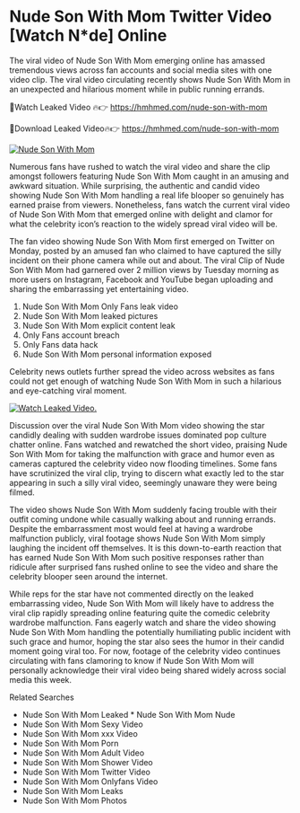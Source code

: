 ﻿# Nude Son With Mom Twitter Video [Watch N*de] Online

The viral video of ﻿Nude Son With Mom emerging online has amassed tremendous views across fan accounts and social media sites with one video clip. The viral video circulating recently shows ﻿Nude Son With Mom in an unexpected and hilarious moment while in public running errands. 

🔴Watch Leaked Video 🔥👉  https://hmhmed.com/nude-son-with-mom 

🔴Download Leaked Video🔥👉  https://hmhmed.com/nude-son-with-mom 

[![Nude Son With Mom](https://i.imgur.com/dJHk4Zq.gif)](https://hmhmed.com/nude-son-with-mom)

Numerous fans have rushed to watch the viral video and share the clip amongst followers featuring ﻿Nude Son With Mom caught in an amusing and awkward situation. While surprising, the authentic and candid video showing ﻿Nude Son With Mom handling a real life blooper so genuinely has earned praise from viewers. Nonetheless, fans watch the current viral video of ﻿Nude Son With Mom that emerged online with delight and clamor for what the celebrity icon’s reaction to the widely spread viral video will be.

The fan video showing ﻿Nude Son With Mom first emerged on Twitter on Monday, posted by an amused fan who claimed to have captured the silly incident on their phone camera while out and about. The viral Clip of ﻿Nude Son With Mom had garnered over 2 million views by Tuesday morning as more users on Instagram, Facebook and YouTube began uploading and sharing the embarrassing yet entertaining video. 

1. ﻿Nude Son With Mom Only Fans leak video
2. ﻿Nude Son With Mom leaked pictures
3. ﻿Nude Son With Mom explicit content leak
4. Only Fans account breach
5. Only Fans data hack
6. ﻿Nude Son With Mom personal information exposed

Celebrity news outlets further spread the video across websites as fans could not get enough of watching ﻿Nude Son With Mom in such a hilarious and eye-catching viral moment. 

[![Watch Leaked Video.](https://miro.medium.com/v2/resize:fit:828/format:webp/1*cilzJN44JGOrTw9NJCrNHA.gif "Watch Leaked Video")](https://hmhmed.com/nude-son-with-mom)

Discussion over the viral ﻿Nude Son With Mom video showing the star candidly dealing with sudden wardrobe issues dominated pop culture chatter online. Fans watched and rewatched the short video, praising ﻿Nude Son With Mom for taking the malfunction with grace and humor even as cameras captured the celebrity video now flooding timelines. Some fans have scrutinized the viral clip, trying to discern what exactly led to the star appearing in such a silly viral video, seemingly unaware they were being filmed.

The video shows ﻿Nude Son With Mom suddenly facing trouble with their outfit coming undone while casually walking about and running errands. Despite the embarrassment most would feel at having a wardrobe malfunction publicly, viral footage shows ﻿Nude Son With Mom simply laughing the incident off themselves. It is this down-to-earth reaction that has earned ﻿Nude Son With Mom such positive responses rather than ridicule after surprised fans rushed online to see the video and share the celebrity blooper seen around the internet.  

While reps for the star have not commented directly on the leaked embarrassing video, ﻿Nude Son With Mom will likely have to address the viral clip rapidly spreading online featuring quite the comedic celebrity wardrobe malfunction. Fans eagerly watch and share the video showing ﻿Nude Son With Mom handling the potentially humiliating public incident with such grace and humor, hoping the star also sees the humor in their candid moment going viral too. For now, footage of the celebrity video continues circulating with fans clamoring to know if ﻿Nude Son With Mom will personally acknowledge their viral video being shared widely across social media this week.

Related Searches
* ﻿Nude Son With Mom Leaked
﻿* Nude Son With Mom Nude
* ﻿Nude Son With Mom Sexy Video
* ﻿Nude Son With Mom xxx Video
* ﻿Nude Son With Mom Porn
* ﻿Nude Son With Mom Adult Video
* ﻿Nude Son With Mom Shower Video
* ﻿Nude Son With Mom Twitter Video
* ﻿Nude Son With Mom Onlyfans Video
* ﻿Nude Son With Mom Leaks
* ﻿Nude Son With Mom Photos